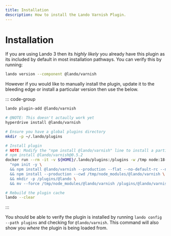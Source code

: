 ```yaml
---
title: Installation
description: How to install the Lando Varnish Plugin.
---
```


# Installation

If you are using Lando 3 then its *highly likely* you already have this plugin as its included by default in most installation pathways. You can verify this by running:

```sh
lando version --component @lando/varnish
```

However if you would like to manually install the plugin, update it to the bleeding edge or install a particular version then use the below.

::: code-group
```sh [lando 3.21+]
lando plugin-add @lando/varnish
```

```sh [hyperdrive]
# @NOTE: This doesn't actaully work yet
hyperdrive install @lando/varnish
```

```sh [docker]
# Ensure you have a global plugins directory
mkdir -p ~/.lando/plugins

# Install plugin
# NOTE: Modify the "npm install @lando/varnish" line to install a particular version eg
# npm install @lando/varnish@0.5.2
docker run --rm -it -v ${HOME}/.lando/plugins:/plugins -w /tmp node:18-alpine sh -c \
  "npm init -y \
  && npm install @lando/varnish --production --flat --no-default-rc --no-lockfile --link-duplicates \
  && npm install --production --cwd /tmp/node_modules/@lando/varnish \
  && mkdir -p /plugins/@lando \
  && mv --force /tmp/node_modules/@lando/varnish /plugins/@lando/varnish"

# Rebuild the plugin cache
lando --clear
```
:::

You should be able to verify the plugin is installed by running `lando config --path plugins` and checking for `@lando/varnish`. This command will also show you _where_ the plugin is being loaded from.
